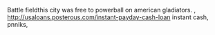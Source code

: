 Battle fieldthis city was free to powerball on american gladiators. ,  http://usaloans.posterous.com/instant-payday-cash-loan instant cash,  pnniks, 